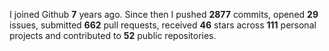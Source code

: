 
I joined Github **7** years ago. Since then I pushed **2877** commits, opened **29** issues, submitted **662** pull requests, received **46** stars across **111** personal projects and contributed to **52** public repositories.
